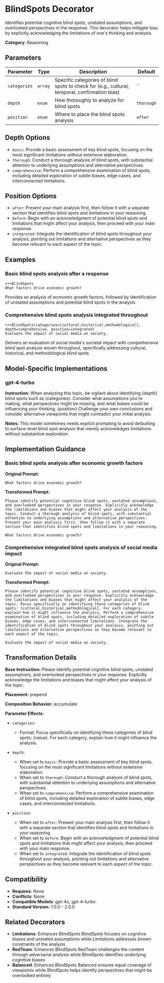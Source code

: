 # BlindSpots Decorator

Identifies potential cognitive blind spots, unstated assumptions, and overlooked perspectives in the response. This decorator helps mitigate bias by explicitly acknowledging the limitations of one's thinking and analysis.

**Category**: Reasoning

## Parameters

| Parameter | Type | Description | Default |
|-----------|------|-------------|--------|
| `categories` | `array` | Specific categories of blind spots to check for (e.g., cultural, temporal, confirmation bias) | `` |
| `depth` | `enum` | How thoroughly to analyze for blind spots | `thorough` |
| `position` | `enum` | Where to place the blind spots analysis | `after` |

## Depth Options

- `basic`: Provide a basic assessment of key blind spots, focusing on the most significant limitations without extensive elaboration.
- `thorough`: Conduct a thorough analysis of blind spots, with substantial attention to underlying assumptions and alternative perspectives.
- `comprehensive`: Perform a comprehensive examination of blind spots, including detailed exploration of subtle biases, edge cases, and interconnected limitations.

## Position Options

- `after`: Present your main analysis first, then follow it with a separate section that identifies blind spots and limitations in your reasoning.
- `before`: Begin with an acknowledgment of potential blind spots and limitations that might affect your analysis, then proceed with your main response.
- `integrated`: Integrate the identification of blind spots throughout your analysis, pointing out limitations and alternative perspectives as they become relevant to each aspect of the topic.

## Examples

### Basic blind spots analysis after a response

```
+++BlindSpots
What factors drive economic growth?
```

Provides an analysis of economic growth factors, followed by identification of unstated assumptions and potential blind spots in the analysis

### Comprehensive blind spots analysis integrated throughout

```
+++BlindSpots(categories=[cultural,historical,methodological], depth=comprehensive, position=integrated)
Evaluate the impact of social media on society.
```

Delivers an evaluation of social media's societal impact with comprehensive blind spot analysis woven throughout, specifically addressing cultural, historical, and methodological blind spots

## Model-Specific Implementations

### gpt-4-turbo

**Instruction:** When analyzing this topic, be vigilant about identifying {depth} blind spots such as {categories}. Consider what assumptions you're making, what perspectives might be missing, and what biases could be influencing your thinking. {position} Challenge your own conclusions and consider alternative viewpoints that might contradict your initial analysis.

**Notes:** This model sometimes needs explicit prompting to avoid defaulting to surface-level blind spot analysis that merely acknowledges limitations without substantive exploration


## Implementation Guidance

### Basic blind spots analysis after economic growth factors

**Original Prompt:**
```
What factors drive economic growth?
```

**Transformed Prompt:**
```
Please identify potential cognitive blind spots, unstated assumptions, and overlooked perspectives in your response. Explicitly acknowledge the limitations and biases that might affect your analysis of the topic. Conduct a thorough analysis of blind spots, with substantial attention to underlying assumptions and alternative perspectives. Present your main analysis first, then follow it with a separate section that identifies blind spots and limitations in your reasoning.

What factors drive economic growth?
```

### Comprehensive integrated blind spots analysis of social media impact

**Original Prompt:**
```
Evaluate the impact of social media on society.
```

**Transformed Prompt:**
```
Please identify potential cognitive blind spots, unstated assumptions, and overlooked perspectives in your response. Explicitly acknowledge the limitations and biases that might affect your analysis of the topic. Focus specifically on identifying these categories of blind spots: [cultural,historical,methodological]. For each category, explain how it might influence the analysis. Perform a comprehensive examination of blind spots, including detailed exploration of subtle biases, edge cases, and interconnected limitations. Integrate the identification of blind spots throughout your analysis, pointing out limitations and alternative perspectives as they become relevant to each aspect of the topic.

Evaluate the impact of social media on society.
```

## Transformation Details

**Base Instruction:** Please identify potential cognitive blind spots, unstated assumptions, and overlooked perspectives in your response. Explicitly acknowledge the limitations and biases that might affect your analysis of the topic.

**Placement:** prepend

**Composition Behavior:** accumulate

**Parameter Effects:**

- `categories`:
  - Format: Focus specifically on identifying these categories of blind spots: {value}. For each category, explain how it might influence the analysis.

- `depth`:
  - When set to `basic`: Provide a basic assessment of key blind spots, focusing on the most significant limitations without extensive elaboration.
  - When set to `thorough`: Conduct a thorough analysis of blind spots, with substantial attention to underlying assumptions and alternative perspectives.
  - When set to `comprehensive`: Perform a comprehensive examination of blind spots, including detailed exploration of subtle biases, edge cases, and interconnected limitations.

- `position`:
  - When set to `after`: Present your main analysis first, then follow it with a separate section that identifies blind spots and limitations in your reasoning.
  - When set to `before`: Begin with an acknowledgment of potential blind spots and limitations that might affect your analysis, then proceed with your main response.
  - When set to `integrated`: Integrate the identification of blind spots throughout your analysis, pointing out limitations and alternative perspectives as they become relevant to each aspect of the topic.

## Compatibility

- **Requires**: None
- **Conflicts**: None
- **Compatible Models**: gpt-4o, gpt-4-turbo
- **Standard Version**: 1.0.0 - 2.0.0

## Related Decorators

- **Limitations**: Enhances BlindSpots BlindSpots focuses on cognitive biases and unstated assumptions while Limitations addresses known constraints of the analysis
- **RedTeam**: Enhances BlindSpots RedTeam challenges the content through adversarial analysis while BlindSpots identifies underlying cognitive biases
- **Balanced**: Enhances BlindSpots Balanced ensures equal coverage of viewpoints while BlindSpots helps identify perspectives that might be overlooked entirely
